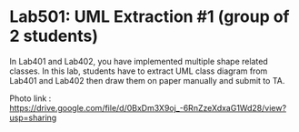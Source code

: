 ﻿# Lab501: UML Extraction #1 (group of 2 students)

In Lab401 and Lab402, you have implemented multiple shape related classes.
In this lab, students have to extract UML class diagram from Lab401 and Lab402 
then draw them on paper manually and submit to TA.

Photo link : https://drive.google.com/file/d/0BxDm3X9oj_-6RnZzeXdxaG1Wd28/view?usp=sharing